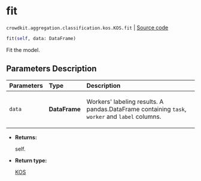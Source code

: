 # fit
`crowdkit.aggregation.classification.kos.KOS.fit` | [Source code](https://github.com/Toloka/crowd-kit/blob/v1.1.0/crowdkit/aggregation/classification/kos.py#L58)

```python
fit(self, data: DataFrame)
```

Fit the model.

## Parameters Description

| Parameters | Type | Description |
| :----------| :----| :-----------|
`data`|**DataFrame**|<p>Workers&#x27; labeling results. A pandas.DataFrame containing `task`, `worker` and `label` columns.</p>

* **Returns:**

  self.

* **Return type:**

  [KOS](crowdkit.aggregation.classification.kos.KOS.md)
